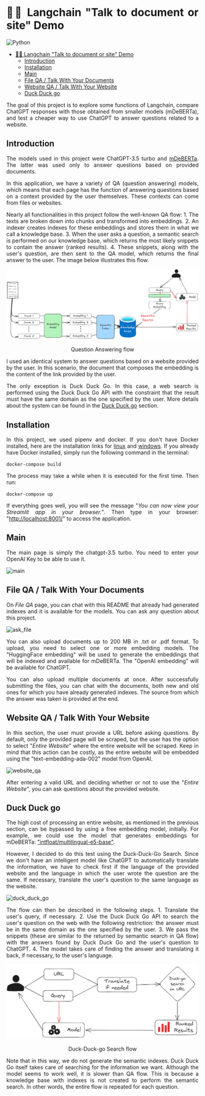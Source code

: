 # 🦜️🔗 Langchain "Talk to document or site" Demo

![Python](https://img.shields.io/badge/python-3.10-blue)

- [🦜️🔗 Langchain "Talk to document or site" Demo](#️-langchain-talk-to-document-or-site-demo)
  - [Introduction](#introduction)
  - [Installation](#installation)
  - [Main](#main)
  - [File QA / Talk With Your Documents](#file-qa--talk-with-your-documents)
  - [Website QA / Talk With Your Website](#website-qa--talk-with-your-website)
  - [Duck Duck go](#duck-duck-go)

The goal of this project is to explore some functions of Langchain, compare ChatGPT responses with those obtained from smaller models (mDeBERTa), and test a cheaper way to use ChatGPT to answer questions related to a website.

## Introduction

The models used in this project were ChatGPT-3.5 turbo and [mDeBERTa](https://huggingface.co/timpal0l/mdeberta-v3-base-squad2). The latter was used only to answer questions based on provided documents.

In this application, we have a variety of QA (question answering) models, which means that each page has the function of answering questions based on a context provided by the user themselves. These contexts can come from files or websites.

Nearly all functionalities in this project follow the well-known QA flow: 1. The texts are broken down into chunks and transformed into embeddings. 2. An indexer creates indexes for these embeddings and stores them in what we call a knowledge base. 3. When the user asks a question, a semantic search is performed on our knowledge base, which returns the most likely snippets to contain the answer (ranked results). 4. These snippets, along with the user's question, are then sent to the QA model, which returns the final answer to the user. The image below illustrates this flow.

<div style="text-align: center;"> 
    <img src="assets\qa_flow.png" alt="QA flow">
</div>
<p style="text-align: center;"> 
    Question Answering flow
</p>

I used an identical system to answer questions based on a website provided by the user. In this scenario, the document that composes the embedding is the content of the link provided by the user.

The only exception is Duck Duck Go. In this case, a web search is performed using the Duck Duck Go API with the constraint that the result must have the same domain as the one specified by the user. More details about the system can be found in the [Duck Duck go](#duck-duck-go) section.

## Installation

In this project, we used pipenv and docker. If you don't have Docker installed, here are the installation links for [linux](https://docs.docker.com/desktop/install/linux-install/) and [windows](https://docs.docker.com/desktop/install/windows-install/). If you already have Docker installed, simply run the following command in the terminal:

```console
docker-compose build
```

The process may take a while when it is executed for the first time. Then run:

```console
docker-compose up
```

If everything goes well, you will see the message "_You can now view your Streamlit app in your browser._". Then type in your browser: "<http://localhost:8001/>" to access the application.

## Main

The main page is simply the chatgpt-3.5 turbo. You need to enter your OpenAI Key to be able to use it.

![main](https://github.com/danqroz/QA-doc-and-site/assets/75531272/89f31b4c-1bb9-4ada-9911-91fd29abde36)

## File QA / Talk With Your Documents

On _File QA_ page, you can chat with this README that already had generated indexes and it is available for the models. You can ask any question about this project.

![ask_file](https://github.com/danqroz/QA-doc-and-site/assets/75531272/611c279c-68ce-4488-816a-c565d11cd908)

You can also upload documents up to 200 MB in .txt or .pdf format. To upload, you need to select one or more embedding models. The "HuggingFace embedding" will be used to generate the embeddings that will be indexed and available for mDeBERTa. The "OpenAI embedding" will be available for ChatGPT.

You can also upload multiple documents at once. After successfully submitting the files, you can chat with the documents, both new and old ones for which you have already generated indexes. The source from which the answer was taken is provided at the end.

## Website QA / Talk With Your Website

In this section, the user must provide a URL before asking questions. By default, only the provided page will be scraped, but the user has the option to select "_Entire Website_" where the entire website will be scraped. Keep in mind that this action can be costly, as the entire website will be embedded using the "text-embedding-ada-002" model from OpenAI.

![website_qa](https://github.com/danqroz/QA-doc-and-site/assets/75531272/450df577-5ab5-4d61-8b92-f84b3f2c76ed)

After entering a valid URL and deciding whether or not to use the "_Entire Website_", you can ask questions about the provided website.

## Duck Duck go

The high cost of processing an entire website, as mentioned in the previous section, can be bypassed by using a free embedding model, initially. For example, we could use the model that generates embeddings for mDeBERTa: ["intfloat/multilingual-e5-base"](https://huggingface.co/intfloat/multilingual-e5-base).

However, I decided to do this test using the Duck-Duck-Go Search. Since we don't have an intelligent model like ChatGPT to automatically translate the information, we have to check first if the language of the provided website and the language in which the user wrote the question are the same. If necessary, translate the user's question to the same language as the website.

![duck_duck_go](https://github.com/danqroz/QA-doc-and-site/assets/75531272/618d6353-8fb5-4474-a495-0493c97a6baf)

The flow can then be described in the following steps. 1. Translate the user's query, if necessary. 2. Use the Duck Duck Go API to search the user's question on the web with the following restriction: the answer must be in the same domain as the one specified by the user. 3. We pass the snippets (these are similar to the returned by semantic search in QA flow) with the answers found by Duck Duck Go and the user's question to ChatGPT. 4. The model takes care of finding the answer and translating it back, if necessary, to the user's language.

<div style="text-align: center;">
    <img src="assets\duck_go_flow.png" alt="Duck Go flow">
</div>
<p style="text-align: center;"> 
    Duck-Duck-go Search flow
</p>

Note that in this way, we do not generate the semantic indexes. Duck Duck Go itself takes care of searching for the information we want. Although the model seems to work well, it is slower than QA flow. This is because a knowledge base with indexes is not created to perform the semantic search. In other words, the entire flow is repeated for each question.

<style>
    body {
        text-align: justify;
    }
</style>
